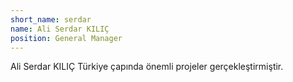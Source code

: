 ```yaml
---
short_name: serdar
name: Ali Serdar KILIÇ
position: General Manager
---
```

Ali Serdar KILIÇ Türkiye çapında önemli projeler gerçekleştirmiştir.

